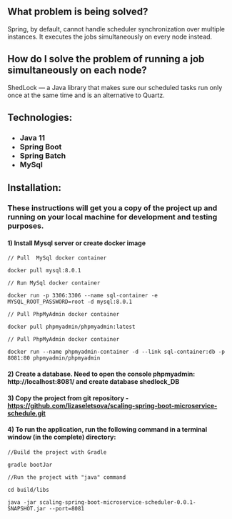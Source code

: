 <h2>What problem is being solved?</h2>
<p>Spring, by default, cannot handle scheduler synchronization over multiple instances. It executes the jobs simultaneously on every node instead.<p>
<h2>How do I solve the problem of running a job simultaneously on each node?</h2>
<p>ShedLock — a Java library that makes sure our scheduled tasks run only once at the same time and is an alternative to Quartz.</p>
<h2>Technologies:</h2>
<h3>
<ul>
<li href="https://docs.oracle.com/en/java/javase/11/core/java-core-libraries-developer-guide.pdf">Java 11</li>
<li href="https://docs.spring.io/spring-boot/docs/current/reference/htmlsingle/">Spring Boot</li>
<li href="https://docs.spring.io/spring-batch/docs/current/reference/html/index-single.html">Spring Batch</li>
<li href="https://dev.mysql.com/doc/">MySql</li>
</ul>
<h2>Installation:</h2>
<h3> These instructions will get you a copy of the project up and running on your local machine for development and testing purposes.</h3>

#### 1) Install Mysql server or create docker image

```
// Pull  MySql docker container

docker pull mysql:8.0.1 
```

```
// Run MySql docker container

docker run -p 3306:3306 --name sql-container -e MYSQL_ROOT_PASSWORD=root -d mysql:8.0.1
```

```
// Pull PhpMyAdmin docker container

docker pull phpmyadmin/phpmyadmin:latest 
```

```
// Pull PhpMyAdmin docker container

docker run --name phpmyadmin-container -d --link sql-container:db -p 8081:80 phpmyadmin/phpmyadmin
```

#### 2) Create a database. Need to open the console phpmyadmin: http://localhost:8081/ and create database shedlock_DB

#### 3) Copy the project from git repository -https://github.com/lizaseletsova/scaling-spring-boot-microservice-schedule.git

#### 4) To run the application, run the following command in a terminal window (in the complete) directory:

```
//Build the project with Gradle

gradle bootJar
```

```
//Run the project with "java" command

cd build/libs

java -jar scaling-spring-boot-microservice-scheduler-0.0.1-SNAPSHOT.jar --port=8081
```
